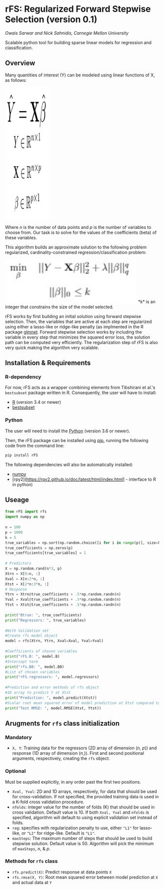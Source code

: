 # rFS: Regularized Forward Stepwise Selection (version 0.1)
*Owais Sarwar and Nick Sahnidis, Carnegie Mellon University* 

Scalable python tool for building sparse linear models for regression and classification. 


## Overview 

Many quantities of interest (Y) can be modeled using linear functions of X, as follows: 

<img src="linmodel.jpg" height="432" width="144">

Where *n* is the number of data points and *p* is the number of variables to choose from. Our task is to solve for the values of the coefficients (beta) of these variables. 

This algorithm builds an approximate solution to the following problem regularized, cardinality-constrained regression/classification problem: 


<img src="regbestsubset.jpg" height="144" width="432">
*k* is an integer that constrains the size of the model selected. 

rFS works by first building an initial solution using forward stepwise selection. Then, the variables that are active at each step are regularized using either a lasso-like or ridge-like penalty (as implmented in the R package [glmnet](https://web.stanford.edu/~hastie/glmnet/glmnet_alpha.html). Forward stepwise selection works by including the variable in every step that minimizes the squared error loss, the solution path can be computed very efficiently. The regularization step of rFS is also very quick making the algorithm very scalable. 

## Installation & Requirements 

### R-dependency 
For now, rFS acts as a wrapper combining elements from Tibshirani et al.'s `bestsubset` package written in R. Consequently, the user will have to install: 
- [R](https://www.r-project.org/) (version 3.4 or newer)
- [bestsubset](https://github.com/ryantibs/best-subset/)

### Python 
The user will need to install the [Python](https://www.python.org/downloads/) (version 3.6 or newer).

Then, the rFS package can be installed using [pip](https://pip.pypa.io/en/stable/), running the following code from the command line: 

```bash 
pip install rFS
``` 
The following dependencies will also be automatically installed: 
- [numpy](https://numpy.org/)
- [rpy2](https://rpy2.github.io/doc/latest/html/index.html] - interface to R in python)
## Useage 

```python 
from rFS import rfs 
import numpy as np 

n = 100
p = 1000
k = 5
true_variables = np.sort(np.random.choice([i for i in range(p)], size=k, replace=False))
true_coefficients = np.zeros(p)
true_coefficients[true_variables] = 1

# Predictors
X = np.random.rand(n*3, p)
Xtrn = X[0:n, :]
Xval = X[n:2*n, :]
Xtst = X[2*n:3*n, :]
# Response
Ytrn = Xtrn@true_coefficients + .5*np.random.randn(n)
Yval = Xval@true_coefficients + .5*np.random.randn(n)
Ytst = Xtst@true_coefficients + .5*np.random.randn(n)		

print("Btrue: ", true_coefficients)
print("Regressors: ", true_variables)

#With Validation set 
#Create rfs model object 
model = rfs(Xtrn, Ytrn, Xval=Xval, Yval=Yval)

#Coefficients of chosen variables 
print("rFS.B: ", model.B)
#Intercept term 
print("rfs.B0: ", model.B0)
#List of chosen variables 
print("rFS.regressors: ", model.regressors)

#Prediction and error methods of rfs object  
#1D array to predict Y at Xtst 
print("Prediction: ", model.predict(Xtst))
#Scalar root mean squared error of model prediction at Xtst compared to actual value at Ytst 
print("Test RMSE: ", model.RMSE(Xtst, Ytst))

```

## Arugments for `rfs` class initialization

### Mandatory 

- `X, Y`: Training data for the regressors (2D array of dimension (*n*, *p*)) and response (1D array of dimension (*n*,)). First and second positional arguments, respectively, creating the `rfs` object. 

### Optional  

Must be supplied explicitly, in any order past the first two positions. 

- `Xval, Yval`: 2D and 1D arrays, respectively, for data that should be used for cross-validation. If not specified, the provided training data is used in a K-fold cross validation procedure. 
- `nfolds`: integer value for the number of folds (K) that should be used in cross validation. Default value is 10. If both `Xval, Yval` and `nfolds` is specified, algorithm will default to using explicit validation set instead of folds. 
- `reg`: specifies with regularization penalty to use, either `"L1"` for lasso-like, or `"L2"` for ridge-like. Default is `"L1"`.
- `maxSteps`: The maximum number of steps that should be used to build stepwise solution. Default value is 50. Algorithm will pick the minimum of `maxSteps`, *n*, & *p*. 

### Methods for `rfs` class

- `rfs.predict(X)`: Predict response at data points `X`
- `rfs.rmse(X, Y)`: Root mean squared error between model prediction at `X` and actual data at `Y`